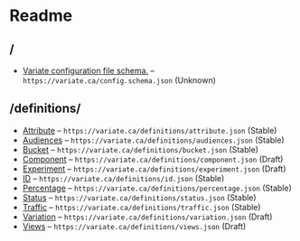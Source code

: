 # Readme

## /

- [Variate configuration file schema.](./variate.schema.md) – `https://variate.ca/config.schema.json` (Unknown)

## /definitions/

- [Attribute](./definitions/attribute.schema.md) – `https://variate.ca/definitions/attribute.json` (Stable)
- [Audiences](./definitions/audiences.schema.md) – `https://variate.ca/definitions/audiences.json` (Stable)
- [Bucket](./definitions/bucket.schema.md) – `https://variate.ca/definitions/bucket.json` (Stable)
- [Component](./definitions/component.schema.md) – `https://variate.ca/definitions/component.json` (Draft)
- [Experiment](./definitions/experiment.schema.md) – `https://variate.ca/definitions/experiment.json` (Draft)
- [ID](./definitions/id.schema.md) – `https://variate.ca/definitions/id.json` (Stable)
- [Percentage](./definitions/percentage.schema.md) – `https://variate.ca/definitions/percentage.json` (Stable)
- [Status](./definitions/status.schema.md) – `https://variate.ca/definitions/status.json` (Stable)
- [Traffic](./definitions/traffic.schema.md) – `https://variate.ca/definitions/traffic.json` (Stable)
- [Variation](./definitions/variation.schema.md) – `https://variate.ca/definitions/variation.json` (Draft)
- [Views](./definitions/views.schema.md) – `https://variate.ca/definitions/views.json` (Draft)
